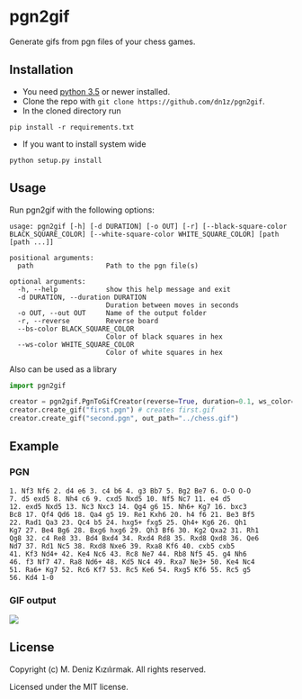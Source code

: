 # pgn2gif
Generate gifs from pgn files of your chess games.

## Installation
* You need [python 3.5](https://www.python.org/downloads/) or newer installed.
* Clone the repo with `git clone https://github.com/dn1z/pgn2gif`.
* In the cloned directory run
```
pip install -r requirements.txt
```
* If you want to install system wide
```
python setup.py install
```

## Usage
Run pgn2gif with the following options:
```
usage: pgn2gif [-h] [-d DURATION] [-o OUT] [-r] [--black-square-color BLACK_SQUARE_COLOR] [--white-square-color WHITE_SQUARE_COLOR] [path [path ...]]

positional arguments:
  path                  Path to the pgn file(s)

optional arguments:
  -h, --help            show this help message and exit
  -d DURATION, --duration DURATION
                        Duration between moves in seconds
  -o OUT, --out OUT     Name of the output folder
  -r, --reverse         Reverse board
  --bs-color BLACK_SQUARE_COLOR
                        Color of black squares in hex
  --ws-color WHITE_SQUARE_COLOR
                        Color of white squares in hex
```
Also can be used as a library
```python
import pgn2gif

creator = pgn2gif.PgnToGifCreator(reverse=True, duration=0.1, ws_color='white', bs_color='gray')
creator.create_gif("first.pgn") # creates first.gif
creator.create_gif("second.pgn", out_path="../chess.gif")
```

## Example

### PGN
```
1. Nf3 Nf6 2. d4 e6 3. c4 b6 4. g3 Bb7 5. Bg2 Be7 6. O-O O-O
7. d5 exd5 8. Nh4 c6 9. cxd5 Nxd5 10. Nf5 Nc7 11. e4 d5
12. exd5 Nxd5 13. Nc3 Nxc3 14. Qg4 g6 15. Nh6+ Kg7 16. bxc3
Bc8 17. Qf4 Qd6 18. Qa4 g5 19. Re1 Kxh6 20. h4 f6 21. Be3 Bf5
22. Rad1 Qa3 23. Qc4 b5 24. hxg5+ fxg5 25. Qh4+ Kg6 26. Qh1
Kg7 27. Be4 Bg6 28. Bxg6 hxg6 29. Qh3 Bf6 30. Kg2 Qxa2 31. Rh1
Qg8 32. c4 Re8 33. Bd4 Bxd4 34. Rxd4 Rd8 35. Rxd8 Qxd8 36. Qe6
Nd7 37. Rd1 Nc5 38. Rxd8 Nxe6 39. Rxa8 Kf6 40. cxb5 cxb5
41. Kf3 Nd4+ 42. Ke4 Nc6 43. Rc8 Ne7 44. Rb8 Nf5 45. g4 Nh6
46. f3 Nf7 47. Ra8 Nd6+ 48. Kd5 Nc4 49. Rxa7 Ne3+ 50. Ke4 Nc4
51. Ra6+ Kg7 52. Rc6 Kf7 53. Rc5 Ke6 54. Rxg5 Kf6 55. Rc5 g5
56. Kd4 1-0 
```

### GIF output
<img src="https://media2.giphy.com/media/Pwl1k2pTJmR5zyGjs0/giphy.gif">

## License
Copyright (c) M. Deniz Kızılırmak. All rights reserved.

Licensed under the MIT license.
